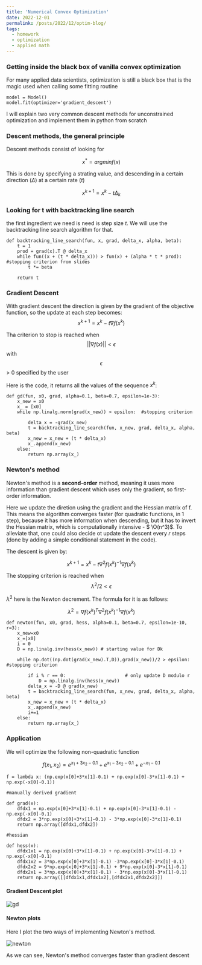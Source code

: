 ```yaml
---
title: 'Numerical Convex Optimization'
date: 2022-12-01
permalink: /posts/2022/12/optim-blog/
tags:
  - homework
  - optimization
  - applied math
---
```


### Getting inside the black box of vanilla convex optimization

For many applied data scientists, optimization is still a black box that is the magic used when calling some fitting routine

```
model = Model()
model.fit(optimizer='gradient_descent')
```

I will explain two very common descent methods for unconstrained optimization and implement them in python from scratch

### Descent methods, the general principle

Descent methods consist of looking for 

$$x^* = argmin f(x) $$

This is done by specifying a strating value, and descending in a certain direction ($\Delta$) at a certain rate ($t$)

$$ x^{k+1} = x^{k}-t\Delta_k $$

### Looking for t with backtracking line search

the first ingredient we need is need is step size $t$. We will use the backtracking line search algorithm for that. 

```
def backtracking_line_search(fun, x, grad, delta_x, alpha, beta):
    t = 1
    prod = grad(x).T @ delta_x
    while fun((x + (t * delta_x))) > fun(x) + (alpha * t * prod): #stopping criterion from slides
        t *= beta

    return t
```

### Gradient Descent

With gradient descent the direction is given by the gradient of the objective function, so the update at each step becomes:
$$ x^{k+1}= x^{k}-t\nabla f(x^{k}) $$

Tha criterion to stop is reached when $$||\nabla f(x)|| < \epsilon $$
with $$\epsilon$$ > 0  specified by the user

Here is the code, it returns all the values of the sequence $x^{k}$:

```
def gd(fun, x0, grad, alpha=0.1, beta=0.7, epsilon=1e-3):
    x_new = x0
    x_ = [x0]
    while np.linalg.norm(grad(x_new)) > epsilon:  #stopping criterion

        delta_x = -grad(x_new)
        t = backtracking_line_search(fun, x_new, grad, delta_x, alpha, beta) 
        x_new = x_new + (t * delta_x)
        x_.append(x_new)
    else:
        return np.array(x_)
```

### Newton's method

Newton's method is a **second-order** method, meaning it uses more information than gradient descent which uses only the gradient, so first-order information. 

Here we update the diretion using the gradient and the Hessian matrix of f. This means the algorithm converges faster (for quadratic functions, in 1 step), because it has more information when descending, but it has to invert the Hessian matrix, which is computationally intensive - $ \O(n^3)$. To alleviate that, one could also decide ot update the descent every $r$ steps (done by adding a simple conditional statement in the code).

The descent is given by:

$$ x^{k+1} = x^{k}-t\nabla^2 f(x^{k})^{-1} \nabla f(x^{k}) $$

The stopping criterion is reached when $$\lambda^2/2 < \epsilon$$

$\lambda^2$ here is the Newton decrement. The formula for it is as follows:

$$ \lambda^2 = \nabla f(x^{k})^T\nabla^2 f(x^{k})^{-1}\nabla f(x^{k}) $$

```
def newton(fun, x0, grad, hess, alpha=0.1, beta=0.7, epsilon=1e-10, r=3):
    x_new=x0
    x_=[x0]
    i = 0
    D = np.linalg.inv(hess(x_new)) # starting value for Dk

    while np.dot((np.dot(grad(x_new).T,D)),grad(x_new))/2 > epsilon:  #stopping criterion
        
        if i % r == 0:                      # only update D modulo r
            D = np.linalg.inv(hess(x_new))
        delta_x = -D @ grad(x_new)
        t = backtracking_line_search(fun, x_new, grad, delta_x, alpha, beta) 
        x_new = x_new + (t * delta_x)
        x_.append(x_new)
        i+=1
    else:
        return np.array(x_)

```


### Application 

We will optimize the following non-quadratic function

$$ f(x_1,x_2) = e^{x_1+3x_2-0.1} + e^{x_1-3x_2-0.1} + e^{-x_1-0.1} $$


```
f = lambda x: (np.exp(x[0]+3*x[1]-0.1) + np.exp(x[0]-3*x[1]-0.1) + np.exp(-x[0]-0.1))

#manually derived gradient 

def grad(x):
    dfdx1 = np.exp(x[0]+3*x[1]-0.1) + np.exp(x[0]-3*x[1]-0.1) - np.exp(-x[0]-0.1)
    dfdx2 = 3*np.exp(x[0]+3*x[1]-0.1) - 3*np.exp(x[0]-3*x[1]-0.1)
    return np.array([dfdx1,dfdx2])

#hessian

def hess(x):
    dfdx1x1 = np.exp(x[0]+3*x[1]-0.1) + np.exp(x[0]-3*x[1]-0.1) + np.exp(-x[0]-0.1)
    dfdx1x2 = 3*np.exp(x[0]+3*x[1]-0.1) -3*np.exp(x[0]-3*x[1]-0.1)
    dfdx2x2 = 9*np.exp(x[0]+3*x[1]-0.1) + 9*np.exp(x[0]-3*x[1]-0.1)
    dfdx2x1 = 3*np.exp(x[0]+3*x[1]-0.1) - 3*np.exp(x[0]-3*x[1]-0.1)
    return np.array([[dfdx1x1,dfdx1x2],[dfdx2x1,dfdx2x2]])
```

#### Gradient Descent plot

![gd](http://emileDesmaili.github.io/images/blog_optim/gdplot.png)

#### Newton plots

Here I plot the two ways of implementing Newton's method. 

![newton](http://emileDesmaili.github.io/images/blog_optim/newton.png)

As we can see, Newton's method converges faster than gradient descent